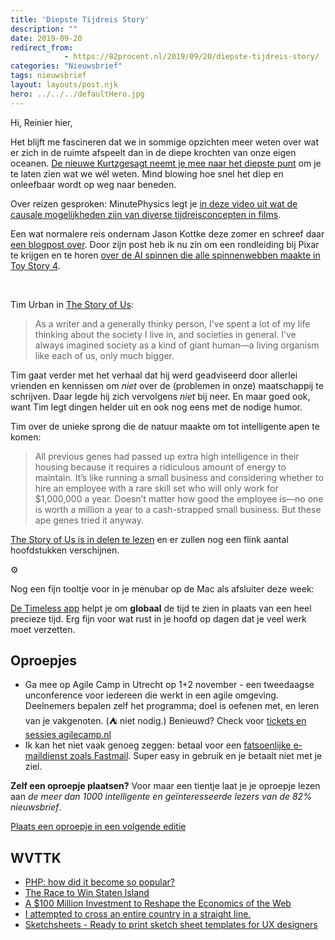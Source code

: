```yaml
---
title: 'Diepste Tijdreis Story'
description: ""
date: 2019-09-20
redirect_from: 
            - https://82procent.nl/2019/09/20/diepste-tijdreis-story/
categories: "Nieuwsbrief"
tags: nieuwsbrief	
layout: layouts/post.njk
hero: ../../../defaultHero.jpg
---
```

Hi, Reinier hier,

Het blijft me fascineren dat we in sommige opzichten meer weten over wat er zich in de ruimte afspeelt dan in de diepe krochten van onze eigen oceanen. [De nieuwe Kurtzgesagt neemt je mee naar het diepste punt](https://www.youtube.com/watch?v=PaErPyEnDvk) om je te laten zien wat we wél weten. Mind blowing hoe snel het diep en onleefbaar wordt op weg naar beneden.

Over reizen gesproken: MinutePhysics legt je [in deze video uit wat de causale mogelijkheden zijn van diverse tijdreisconcepten in films](https://www.youtube.com/watch?v=d3zTfXvYZ9s).

Een wat normalere reis ondernam Jason Kottke deze zomer en schreef daar [een blogpost over](https://kottke.org/19/08/my-2019-roadtrip-along-the-pacific-coast-of-the-us). Door zijn post heb ik nu zin om een rondleiding bij Pixar te krijgen en te horen [over de AI spinnen die alle spinnenwebben maakte in Toy Story 4](https://www.pixarpost.com/2019/05/toy-story-4-second-chance-antiques-store-design.html).

‍ ‍ ‍ ‍ ‍ ‍

Tim Urban in [The Story of Us](https://waitbutwhy.com/2019/08/story-intro.html):

> As a writer and a generally thinky person, I’ve spent a lot of my life thinking about the society I live in, and societies in general. I’ve always imagined society as a kind of giant human—a living organism like each of us, only much bigger.

Tim gaat verder met het verhaal dat hij werd geadviseerd door allerlei vrienden en kennissen om _niet_ over de (problemen in onze) maatschappij te schrijven. Daar legde hij zich vervolgens _niet_ bij neer. En maar goed ook, want Tim legt dingen helder uit en ook nog eens met de nodige humor.

Tim over de unieke sprong die de natuur maakte om tot intelligente apen te komen:

> All previous genes had passed up extra high intelligence in their housing because it requires a ridiculous amount of energy to maintain. It’s like running a small business and considering whether to hire an employee with a rare skill set who will only work for \$1,000,000 a year. Doesn’t matter how good the employee is—no one is worth a million a year to a cash-strapped small business. But these ape genes tried it anyway.

[The Story of Us is in delen te lezen](https://waitbutwhy.com/2019/08/story-of-us.html) en er zullen nog een flink aantal hoofdstukken verschijnen.

⚙️

Nog een fijn tooltje voor in je menubar op de Mac als afsluiter deze week:

[De Timeless app](https://www.dangercove.com/timeless/) helpt je om **globaal** de tijd te zien in plaats van een heel precieze tijd. Erg fijn voor wat rust in je hoofd op dagen dat je veel werk moet verzetten.

## Oproepjes

- Ga mee op Agile Camp in Utrecht op 1+2 november - een tweedaagse unconference voor iedereen die werkt in een agile omgeving. Deelnemers bepalen zelf het programma; doel is oefenen met, en leren van je vakgenoten. (⛺️ niet nodig.) Benieuwd? Check voor [tickets en sessies agilecamp.nl](https://agilecamp.nl/)
- Ik kan het niet vaak genoeg zeggen: betaal voor een [fatsoenlijke e-maildienst zoals Fastmail](https://www.fastmail.com/?STKI=16948328). Super easy in gebruik en je betaalt niet met je ziel.

**Zelf een oproepje plaatsen?** Voor maar een tientje laat je je oproepje lezen aan _de meer dan 1000 intelligente en geïnteresseerde lezers van de 82% nieuwsbrief_.

[Plaats een oproepje in een volgende editie](https://forms.82procent.nl)

## WVTTK

- [PHP: how did it become so popular?](https://j11g.com/2019/09/17/php-how-did-it-become-so-popular/)
- [The Race to Win Staten Island](https://www.youtube.com/watch?v=Ex74x_gqTU0)
- [A \$100 Million Investment to Reshape the Economics of the Web](https://foundation.mozilla.org/en/blog/100-million-investment-reshape-economics-web/)
- [I attempted to cross an entire country in a straight line.](https://www.youtube.com/watch?v=M7w986ni7_g&feature=share)
- [Sketchsheets - Ready to print sketch sheet templates for UX designers](https://sketchsheets.com/)
